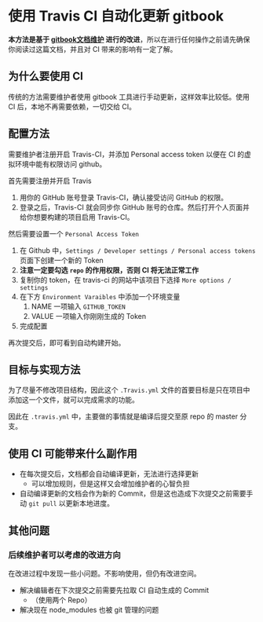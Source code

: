# 使用 Travis CI 自动化更新 gitbook

**本方法是基于 [gitbook文档维护](./how_to_update_gitbook_doc.md) 进行的改进**，所以在进行任何操作之前请先确保你阅读过这篇文档，并且对 CI 带来的影响有一定了解。

## 为什么要使用 CI

传统的方法需要维护者使用 gitbook 工具进行手动更新，这样效率比较低。使用 CI 后，本地不再需要依赖，一切交给 CI。

## 配置方法

需要维护者注册开启 Travis-CI，并添加 Personal access token 以便在 CI 的虚拟环境中能有权限访问 github。

首先需要注册并开启 Travis

1. 用你的 GitHub 账号登录 Travis-CI，确认接受访问 GitHub 的权限。
2. 登录之后，Travis-CI 就会同步你 GitHub 账号的仓库。然后打开个人页面并给你想要构建的项目启用 Travis-CI。

然后需要设置一个 `Personal Access Token`

1. 在 Github 中，`Settings / Developer settings / Personal access tokens` 页面下创建一个新的 Token
2. **注意一定要勾选 `repo` 的作用权限，否则 CI 将无法正常工作**
3. 复制你的 token，在 travis-ci 的网站中该项目下选择 `More options / settings`
4. 在下方 `Environment Varaibles` 中添加一个环境变量
   1. NAME 一项输入 `GITHUB_TOKEN` 
   2. VALUE 一项输入你刚刚生成的 Token
5. 完成配置

再次提交后，即可看到自动构建开始。

## 目标与实现方法

为了尽量不修改项目结构，因此这个 `.Travis.yml` 文件的首要目标是只在项目中添加这一个文件，就可以完成需求的功能。

因此在 `.travis.yml` 中，主要做的事情就是编译后提交至原 repo 的 master 分支。

## 使用 CI 可能带来什么副作用

- 在每次提交后，文档都会自动编译更新，无法进行选择更新
  - 可以增加规则，但是这样又会增加维护者的心智负担
- 自动编译更新的文档会作为新的 Commit，但是这也造成下次提交之前需要手动 `git pull` 以更新本地进度。
  

## 其他问题

### 后续维护者可以考虑的改进方向

在改进过程中发现一些小问题。不影响使用，但仍有改进空间。

- 解决编辑者在下次提交之前需要先拉取 CI 自动生成的 Commit
  - （使用两个 Repo）
- 解决现在 node_modules 也被 git 管理的问题
